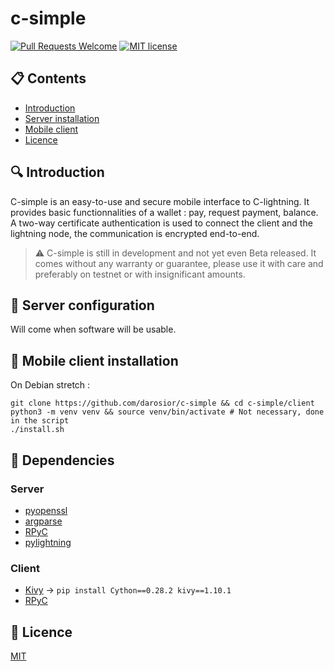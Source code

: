 # c-simple

[![Pull Requests Welcome](https://img.shields.io/badge/PRs-welcome-brightgreen.svg)](http://makeapullrequest.com)
[![MIT license](https://img.shields.io/github/license/darosior/c-simple.svg)](https://github.com/darosior/c-simple/blob/master/LICENSE)

## :clipboard: Contents

- [Introduction](#introduction)
- [Server installation](#server-configuration)
- [Mobile client](#mobile-client-installation)
- [Licence](#licence)

## 🔍 Introduction

C-simple is an easy-to-use and secure mobile interface to C-lightning. It provides basic functionnalities of a wallet : pay, request payment, balance. A two-way certificate authentication is used to connect the client and the lightning node, the communication is encrypted end-to-end.
> ⚠️ C-simple is still in development and not yet even Beta released. It comes without any warranty
> or guarantee, please use it with care and preferably on testnet or with insignificant amounts.

## :wrench: Server configuration

Will come when software will be usable.

## :hammer: Mobile client installation
  
On Debian stretch :
```
git clone https://github.com/darosior/c-simple && cd c-simple/client
python3 -m venv venv && source venv/bin/activate # Not necessary, done in the script
./install.sh
```

## :syringe: Dependencies

### Server

- [pyopenssl](https://pypi.org/project/pyOpenSSL/)
- [argparse](https://pypi.org/project/argparse/)
- [RPyC](https://rpyc.readthedocs.io/en/latest/index.html)
- [pylightning](https://github.com/ElementsProject/lightning/tree/master/contrib/pylightning)

### Client

- [Kivy](https://kivy.org/doc/stable/installation/installation-linux.html#installation-in-a-virtual-environment) -> ```pip install Cython==0.28.2 kivy==1.10.1```
- [RPyC](https://rpyc.readthedocs.io/en/latest/index.html)

## 📃 Licence

[MIT](LICENSE)
